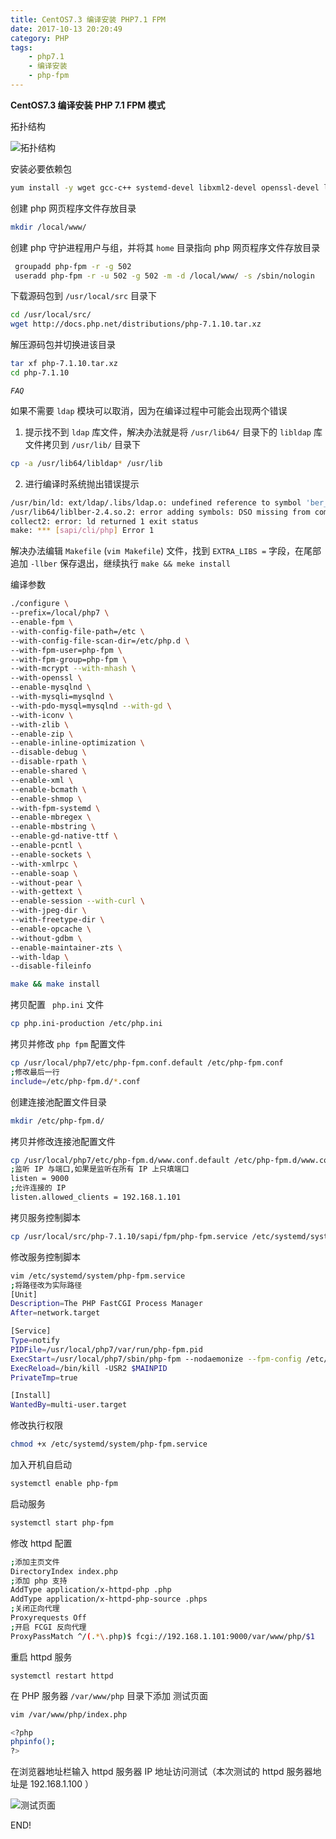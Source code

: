 ```yaml
---
title: CentOS7.3 编译安装 PHP7.1 FPM
date: 2017-10-13 20:20:49
category: PHP
tags:
	- php7.1
	- 编译安装
	- php-fpm
---
```


**CentOS7.3 编译安装 PHP 7.1 FPM 模式**

拓扑结构

![拓扑结构](http://ov2iiuul1.bkt.clouddn.com/php_arch.png)

安装必要依赖包

```sh
yum install -y wget gcc-c++ systemd-devel libxml2-devel openssl-devel libcurl-devel libjpeg-devel libpng-devel freetype-devel libmcrypt-devel openldap-devel
```

创建 php 网页程序文件存放目录

```sh
mkdir /local/www/
```

创建 php 守护进程用户与组，并将其 `home` 目录指向 php 网页程序文件存放目录

```sh
 groupadd php-fpm -r -g 502
 useradd php-fpm -r -u 502 -g 502 -m -d /local/www/ -s /sbin/nologin
```

下载源码包到 `/usr/local/src` 目录下

```sh
cd /usr/local/src/
wget http://docs.php.net/distributions/php-7.1.10.tar.xz
```

解压源码包并切换进该目录

```sh
tar xf php-7.1.10.tar.xz
cd php-7.1.10
```

*`FAQ`*

如果不需要 `ldap` 模块可以取消，因为在编译过程中可能会出现两个错误 

1) 提示找不到 `ldap` 库文件，解决办法就是将 `/usr/lib64/` 目录下的 `libldap` 库文件拷贝到 `/usr/lib/` 目录下

```sh
cp -a /usr/lib64/libldap* /usr/lib
```

2) 进行编译时系统抛出错误提示

```sh
/usr/bin/ld: ext/ldap/.libs/ldap.o: undefined reference to symbol 'ber_scanf'
/usr/lib64/liblber-2.4.so.2: error adding symbols: DSO missing from command line
collect2: error: ld returned 1 exit status
make: *** [sapi/cli/php] Error 1
```

解决办法编辑 `Makefile` (`vim Makefile`) 文件，找到 `EXTRA_LIBS =` 字段，在尾部追加 `-llber` 保存退出，继续执行 `make && meke install` 

编译参数

```sh
./configure \
--prefix=/local/php7 \
--enable-fpm \
--with-config-file-path=/etc \
--with-config-file-scan-dir=/etc/php.d \
--with-fpm-user=php-fpm \
--with-fpm-group=php-fpm \
--with-mcrypt --with-mhash \
--with-openssl \
--enable-mysqlnd \
--with-mysqli=mysqlnd \
--with-pdo-mysql=mysqlnd --with-gd \
--with-iconv \
--with-zlib \
--enable-zip \
--enable-inline-optimization \
--disable-debug \
--disable-rpath \
--enable-shared \
--enable-xml \
--enable-bcmath \
--enable-shmop \
--with-fpm-systemd \
--enable-mbregex \
--enable-mbstring \
--enable-gd-native-ttf \
--enable-pcntl \
--enable-sockets \
--with-xmlrpc \
--enable-soap \
--without-pear \
--with-gettext \
--enable-session --with-curl \
--with-jpeg-dir \
--with-freetype-dir \
--enable-opcache \
--without-gdbm \
--enable-maintainer-zts \
--with-ldap \
--disable-fileinfo

make && make install
```

拷贝配置 ` php.ini` 文件

```sh
cp php.ini-production /etc/php.ini
```

拷贝并修改 `php fpm` 配置文件

```sh
cp /usr/local/php7/etc/php-fpm.conf.default /etc/php-fpm.conf
;修改最后一行
include=/etc/php-fpm.d/*.conf
```

创建连接池配置文件目录

```sh
mkdir /etc/php-fpm.d/
```

拷贝并修改连接池配置文件

```sh
cp /usr/local/php7/etc/php-fpm.d/www.conf.default /etc/php-fpm.d/www.conf
;监听 IP 与端口,如果是监听在所有 IP 上只填端口
listen = 9000
;允许连接的 IP
listen.allowed_clients = 192.168.1.101
```

拷贝服务控制脚本

```sh
cp /usr/local/src/php-7.1.10/sapi/fpm/php-fpm.service /etc/systemd/system/
```

修改服务控制脚本

```sh
vim /etc/systemd/system/php-fpm.service
;将路径改为实际路径
[Unit]
Description=The PHP FastCGI Process Manager
After=network.target

[Service]
Type=notify
PIDFile=/usr/local/php7/var/run/php-fpm.pid
ExecStart=/usr/local/php7/sbin/php-fpm --nodaemonize --fpm-config /etc/php-fpm.conf
ExecReload=/bin/kill -USR2 $MAINPID
PrivateTmp=true

[Install]
WantedBy=multi-user.target
```

修改执行权限

```sh
chmod +x /etc/systemd/system/php-fpm.service
```

加入开机自启动

```sh
systemctl enable php-fpm
```

启动服务

```sh
systemctl start php-fpm
```

修改 httpd 配置

```sh
;添加主页文件
DirectoryIndex index.php
;添加 php 支持
AddType application/x-httpd-php .php
AddType application/x-httpd-php-source .phps
;关闭正向代理
Proxyrequests Off
;开启 FCGI 反向代理
ProxyPassMatch ^/(.*\.php)$ fcgi://192.168.1.101:9000/var/www/php/$1
```

重启 httpd 服务

```
systemctl restart httpd
```

在 PHP 服务器 `/var/www/php` 目录下添加 测试页面

```sh
vim /var/www/php/index.php

<?php
phpinfo();
?>
```

在浏览器地址栏输入 httpd 服务器 IP 地址访问测试（本次测试的 httpd 服务器地址是 192.168.1.100 ）

![测试页面](http://ov2iiuul1.bkt.clouddn.com/php_test1.png)



END!